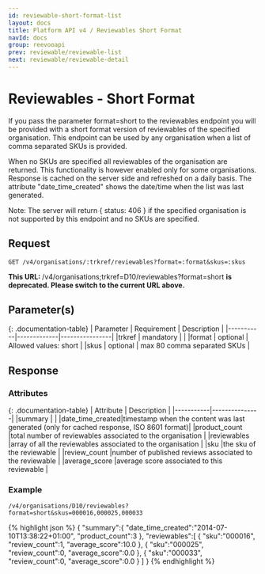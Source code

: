 ```yaml
---
id: reviewable-short-format-list
layout: docs
title: Platform API v4 / Reviewables Short Format
navId: docs
group: reevooapi
prev: reviewable/reviewable-list
next: reviewable/reviewable-detail
---
```


# Reviewables - Short Format
If you pass the parameter format=short to the reviewables endpoint you will be provided with
a short format version of reviewables of the specified organisation.
This endpoint can be used by any organisation when a list of comma separated SKUs is provided.

When no SKUs are specified all reviewables of the organisation are returned.
This functionality is however enabled only for some organisations. Response is cached on the
server side and refreshed on a daily basis. The attribute "date_time_created" shows the
date/time when the list was last generated.

Note: The server will return { status: 406 } if the specified organisation is not supported
by this endpoint and no SKUs are specified.

## **Request**

`GET /v4/organisations/:trkref/reviewables?format=:format&skus=:skus`

<div class="warning">
  <strong>This URL: </strong>
  /v4/organisations;trkref=D10/reviewables?format=short
  <strong> is deprecated. Please switch to the current URL above.</strong><br/>
</div>

## Parameter(s)

{: .documentation-table}
| Parameter | Requirement | Description    |
|-----------|-------------|----------------|
|trkref     | mandatory   |                |
|format     | optional    | Allowed values: short       |
|skus       | optional    | max 80 comma separated SKUs |

## **Response**

### Attributes

{: .documentation-table}
| Attribute | Description   |
|-----------|---------------|
|summary                                        |                                                                                         |
|<span class="indent-1">date_time_created</span>|timestamp when the content was last generated (only for cached response, ISO 8601 format)|
|<span class="indent-1">product_count</span>    |total number of reviewables associated to the organisation                               |
|reviewables                                    |array of all the reviewables associated to the organisation                              |
|<span class="indent-1">sku</span>              |the sku of the reviewable                                                                |
|<span class="indent-1">review_count</span>     |number of published reviews associated to the reviewable                                 |
|<span class="indent-1">average_score</span>    |average score associated to this reviewable                                              |

### Example

`/v4/organisations/D10/reviewables?format=short&skus=000016,000025,000033`

{% highlight json %}
{
   "summary":{
      "date_time_created":"2014-07-10T13:38:22+01:00",
      "product_count":3
   },
   "reviewables":[
      {
         "sku":"000016",
         "review_count":1,
         "average_score":10.0
      },
      {
         "sku":"000025",
         "review_count":0,
         "average_score":0.0
      },
      {
         "sku":"000033",
         "review_count":0,
         "average_score":0.0
      }
   ]
}
{% endhighlight %}

